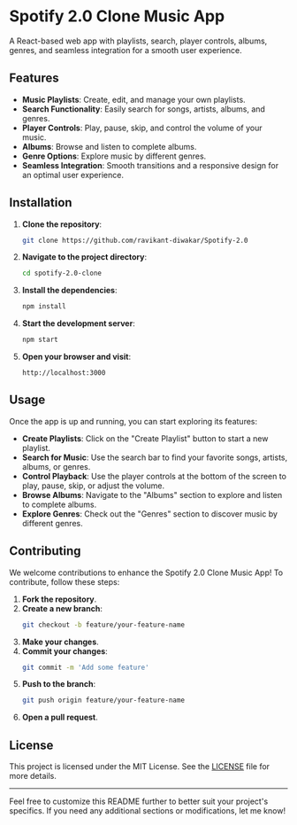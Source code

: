 # Spotify 2.0 Clone Music App

A React-based web app with playlists, search, player controls, albums, genres, and seamless integration for a smooth user experience.

## Features

- **Music Playlists**: Create, edit, and manage your own playlists.
- **Search Functionality**: Easily search for songs, artists, albums, and genres.
- **Player Controls**: Play, pause, skip, and control the volume of your music.
- **Albums**: Browse and listen to complete albums.
- **Genre Options**: Explore music by different genres.
- **Seamless Integration**: Smooth transitions and a responsive design for an optimal user experience.

## Installation

1. **Clone the repository**:
    ```bash
    git clone https://github.com/ravikant-diwakar/Spotify-2.0
    ```

2. **Navigate to the project directory**:
    ```bash
    cd spotify-2.0-clone
    ```

3. **Install the dependencies**:
    ```bash
    npm install
    ```

4. **Start the development server**:
    ```bash
    npm start
    ```

5. **Open your browser and visit**:
    ```
    http://localhost:3000
    ```

## Usage

Once the app is up and running, you can start exploring its features:

- **Create Playlists**: Click on the "Create Playlist" button to start a new playlist.
- **Search for Music**: Use the search bar to find your favorite songs, artists, albums, or genres.
- **Control Playback**: Use the player controls at the bottom of the screen to play, pause, skip, or adjust the volume.
- **Browse Albums**: Navigate to the "Albums" section to explore and listen to complete albums.
- **Explore Genres**: Check out the "Genres" section to discover music by different genres.

## Contributing

We welcome contributions to enhance the Spotify 2.0 Clone Music App! To contribute, follow these steps:

1. **Fork the repository**.
2. **Create a new branch**:
    ```bash
    git checkout -b feature/your-feature-name
    ```
3. **Make your changes**.
4. **Commit your changes**:
    ```bash
    git commit -m 'Add some feature'
    ```
5. **Push to the branch**:
    ```bash
    git push origin feature/your-feature-name
    ```
6. **Open a pull request**.

## License

This project is licensed under the MIT License. See the [LICENSE](LICENSE) file for more details.

---

Feel free to customize this README further to better suit your project's specifics. If you need any additional sections or modifications, let me know!
